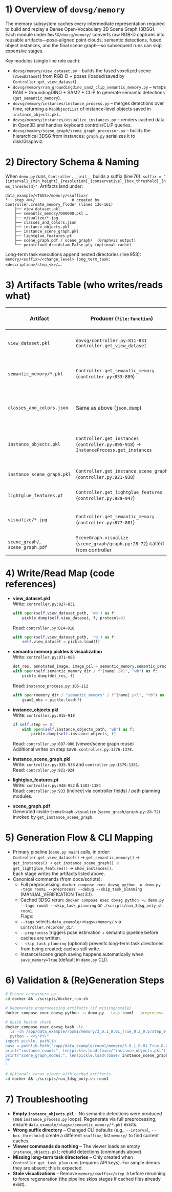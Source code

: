 # 1) Overview of `dovsg/memory`
The memory subsystem caches every intermediate representation required to build and replay a Dense Open-Vocabulary 3D Scene Graph (3DSG). Each module under `DovSG/dovsg/memory/` converts raw RGB-D captures into reusable artifacts—pose-aligned point clouds, semantic detections, fused object instances, and the final scene graph—so subsequent runs can skip expensive stages.

Key modules (single line role each):
- `dovsg/memory/view_dataset.py` – builds the fused voxelized scene (`ViewDataset`) from RGB-D + poses (loaded/saved by `Controller.get_view_dataset`).
- `dovsg/memory/ram_groundingdino_sam2_clip_semantic_memory.py` – wraps RAM + GroundingDINO + SAM2 + CLIP to generate semantic detections (`get_semantic_memory`).
- `dovsg/memory/instances/instance_process.py` – merges detections over time, returning a `MapObjectList` of instance-level objects saved in `instance_objects.pkl`.
- `dovsg/memory/instances/visualize_instances.py` – renders cached data in Open3D and handles keyboard controls/CLIP queries.
- `dovsg/memory/scene_graph/scene_graph_processer.py` – builds the hierarchical 3DSG from instances; `graph.py` serializes it to disk/Graphviz.

# 2) Directory Schema & Naming
When `demo.py` runs, `Controller.__init__` builds a suffix (line 76): `suffix = "{interval}_{min_height}_{resolution}_{conservative}_{box_threshold}_{nms_threshold}"`. Artifacts land under:

```
data_example/<TAGS>/memory/<suffix>/
└── step_<N>/                # created by Controller.create_memory_floder (lines 136-161)
    ├── view_dataset.pkl
    ├── semantic_memory/000000.pkl …
    ├── visualize/*.jpg
    ├── classes_and_colors.json
    ├── instance_objects.pkl
    ├── instance_scene_graph.pkl
    ├── lightglue_features.pt
    ├── scene_graph.pdf / scene_graph/  (Graphviz output)
    └── pointcloud_droidslam_False.ply (optional cache)
```

Long-term task executions append nested directories (line 958): `memory/<suffix>/<change_level> long_term_task: <description>/step_<k>/…`.

# 3) Artifacts Table (who writes/reads what)
| Artifact | Producer (`file:function`) | Consumer(s) | Created When (Stage/CLI) | Expected Contents | Location |
| --- | --- | --- | --- | --- | --- |
| `view_dataset.pkl` | `dovsg/controller.py:811-831` `Controller.get_view_dataset` | Same function (reuse), `InstanceProcess.get_instances`, viewer | During preprocessing or first `demo.py` call | Pickled `ViewDataset` (images, masks, voxel map) | `memory/<suffix>/step_<n>/view_dataset.pkl` |
| `semantic_memory/*.pkl` | `Controller.get_semantic_memory` (`controller.py:833-889`) | `InstanceProcess.get_instances` (`instance_process.py:105-138`) | After detections (RAM + GDINO + SAM2) | Dict with `xyxy`, `mask`, `class_id`, CLIP feats | `…/semantic_memory/{frame}.pkl` |
| `classes_and_colors.json` | Same as above (`json.dump`) | Viewer coloring (`visualize_instances.py`) | Alongside semantic memory | JSON: `{ "classes": [...], "class_colors": {class: [r,g,b]} }` | `…/classes_and_colors.json` |
| `instance_objects.pkl` | `Controller.get_instances` (`controller.py:895-918`) → `InstanceProcess.get_instances` | Viewer (`visualize_instances.py`), scene graph builder, CLIP hotkey | After instance fusion (demo pipeline, 3DSG-only script) | Pickled `MapObjectList` of objects (`indexes`, `class_name`, `clip_ft`, etc.) | `…/instance_objects.pkl` |
| `instance_scene_graph.pkl` | `Controller.get_instance_scene_graph` (`controller.py:921-938`) | Scene graph visualization, task planning updates | Immediately after instances | Pickled `SceneGraph` object | `…/instance_scene_graph.pkl` |
| `lightglue_features.pt` | `Controller.get_lightglue_features` (`controller.py:929-947`) | Instance localization/path planning | After instance fusion | PyTorch tensor with LightGlue descriptors | `…/lightglue_features.pt` |
| `visualize/*.jpg` | `Controller.get_semantic_memory` (`controller.py:877-881`) | Manual inspection | When `--preprocess` or visualization enabled | Annotated detection overlays | `…/visualize/{frame}.jpg` |
| `scene_graph/`, `scene_graph.pdf` | `SceneGraph.visualize` (`scene_graph/graph.py:28-72`) called from controller | Manual inspection | After scene graph build | Graphviz DAG of scene hierarchy | `…/scene_graph/` & `scene_graph.pdf` |

# 4) Write/Read Map (code references)
- **view_dataset.pkl**  
  Write: `controller.py:827-831`  
  ```python
  with open(self.view_dataset_path, 'wb') as f:
      pickle.dump(self.view_dataset, f, protocol=4)
  ```  
  Read: `controller.py:814-818`
  ```python
  with open(self.view_dataset_path, 'rb') as f:
      self.view_dataset = pickle.load(f)
  ```

- **semantic memory pickles & visualization**  
  Write: `controller.py:871-885`  
  ```python
  det_res, annotated_image, image_pil = semantic_memory.semantic_process(image=image)
  with open(self.semantic_memory_dir / f"{name}.pkl", "wb") as f:
      pickle.dump(det_res, f)
  ```
  Read: `instance_process.py:105-112`  
  ```python
  with open(memory_dir / "semantic_memory" / f"{name}.pkl", "rb") as f:
      gsam2_obs = pickle.load(f)
  ```

- **instance_objects.pkl**  
  Write: `controller.py:915-918`  
  ```python
  if self.step == 0:
      with open(self.instance_objects_path, "wb") as f:
          pickle.dump(self.instance_objects, f)
  ```
  Read: `controller.py:897-900` (viewer/scene graph reuse)  
  Additional writes on step save: `controller.py:1376-1378`.

- **instance_scene_graph.pkl**  
  Write: `controller.py:935-938` and `controller.py:1379-1381`.  
  Read: `controller.py:921-924`.

- **lightglue_features.pt**  
  Write: `controller.py:948-952` & `1383-1384`  
  Read: `controller.py:933` (indirect via controller fields) / path planning modules.

- **scene_graph.pdf**  
  Generated inside `SceneGraph.visualize` (`scene_graph/graph.py:28-72`) invoked by `get_instance_scene_graph`.

# 5) Generation Flow & CLI Mapping
- Primary pipeline (`demo.py main`) calls, in order:  
  `Controller.get_view_dataset()` → `get_semantic_memory()` → `get_instances()` → `get_instance_scene_graph()` → `get_lightglue_features()` → `show_instances()`.  
  Each stage writes the artifacts listed above.
- Canonical commands (from docs/scripts):  
  - Full preprocessing: `docker compose exec dovsg python -u demo.py --tags room1 --preprocess --debug --skip_task_planning` (MANUAL_VERIFICATION Test 3.1).  
  - Cached 3DSG rerun: `docker compose exec dovsg python -u demo.py --tags room1 --skip_task_planning` or `./scripts/run_3dsg_only.sh room1`.  
  Flags:  
  - `--tags` selects `data_example/<tags>/memory/` via `Controller.recorder_dir`.  
  - `--preprocess` triggers pose estimation + semantic pipeline before caches are written.  
  - `--skip_task_planning` (optional) prevents long-term task directories from being created; caches still write.  
  - Instance/scene graph saving happens automatically when `save_memory=True` (default in `demo.py` CLI).

# 6) Validation & (Re)Generation Steps
```bash
# Ensure containers up
cd docker && ./scripts/docker_run.sh

# Regenerate preprocessing artifacts (if missing/stale)
docker compose exec dovsg python -u demo.py --tags room1 --preprocess --debug --skip_task_planning

# Quick health check
docker compose exec dovsg bash -lc '
  ls -lh /app/data_example/room1/memory/3_0.1_0.01_True_0.2_0.5/step_0
  python - <<\"PY\"
import pickle, pathlib
base = pathlib.Path("/app/data_example/room1/memory/3_0.1_0.01_True_0.2_0.5/step_0")
print("instance_count:", len(pickle.load((base/"instance_objects.pkl").open("rb"))))
print("scene_graph_nodes:", len(pickle.load((base/'instance_scene_graph.pkl').open("rb")).object_nodes))
PY
'

# Optional: rerun viewer with cached artifacts
cd docker && ./scripts/run_3dsg_only.sh room1
```

# 7) Troubleshooting
- **Empty `instance_objects.pkl`** – No semantic detections were produced (see `instance_process.py` loops). Regenerate via full preprocessing; ensure `data_example/<tags>/semantic_memory/*.pkl` exists.  
- **Wrong suffix directory** – Changed CLI defaults (e.g., `--interval`, `--box_threshold`) create a different `<suffix>`; list `memory/` to find current caches.  
- **Viewer commands do nothing** – The viewer loads an empty `instance_objects.pkl`; rebuild detections (commands above).  
- **Missing long-term task directories** – Only created when `Controller.get_task_plan` runs (requires API keys). For simple demos they are absent; this is expected.  
- **Stale visualizations** – Remove `memory/<suffix>/step_0` before rerunning to force regeneration (the pipeline skips stages if cached files already exist).
